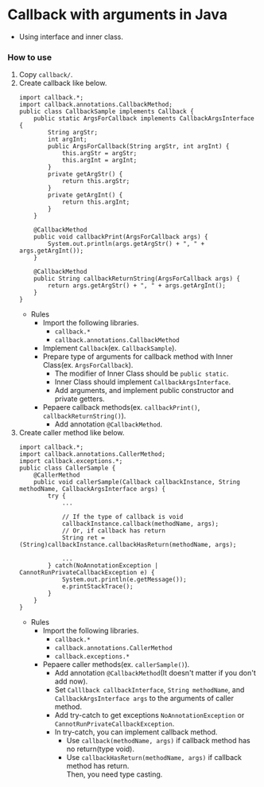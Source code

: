 # Callback with arguments in Java
- Using interface and inner class.

### How to use
1. Copy `callback/`.
2. Create callback like below.
    ```
    import callback.*;
    import callback.annotations.CallbackMethod;
    public class CallbackSample implements Callback {
        public static ArgsForCallback implements CallbackArgsInterface {
            String argStr;
            int argInt;
            public ArgsForCallback(String argStr, int argInt) {
                this.argStr = argStr;
                this.argInt = argInt;
            }
            private getArgStr() {
                return this.argStr;
            }
            private getArgInt() {
                return this.argInt;
            }
        }

        @CallbackMethod
        public void callbackPrint(ArgsForCallback args) {
            System.out.println(args.getArgStr() + ", " + args.getArgInt());
        }

        @CallbackMethod
        public String callbackReturnString(ArgsForCallback args) {
            return args.getArgStr() + ", " + args.getArgInt();
        }
    }
    ```
    - Rules
        - Import the following libraries.
            - `callback.*`
            - `callback.annotations.CallbackMethod`
        - Implement `Callback`(ex. `CallbackSample`).
        - Prepare type of arguments for callback method with Inner Class(ex. `ArgsForCallback`).
            - The modifier of Inner Class should be `public static`.
            - Inner Class should implement `CallbackArgsInterface`.
            - Add arguments, and implement public constructor and private getters.
        - Pepaere callback methods(ex. `callbackPrint()`, `callbackReturnString()`).
            - Add annotation `@CallbackMethod`.
3. Create caller method like below.
    ```
    import callback.*;
    import callback.annotations.CallerMethod;
    import callback.exceptions.*;
    public class CallerSample {
        @CallerMethod
        public void callerSample(Callback callbackInstance, String methodName, CallbackArgsInterface args) {
            try {
                ...

                // If the type of callback is void
                callbackInstance.callback(methodName, args);
                // Or, if callback has return
                String ret = (String)callbackInstance.callbackHasReturn(methodName, args);

                ...
            } catch(NoAnnotationException | CannotRunPrivateCallbackException e) {
                System.out.println(e.getMessage());
                e.printStackTrace();
            }
        }
    }
    ```
    - Rules
        - Import the following libraries.
            - `callback.*`
            - `callback.annotations.CallerMethod`
            - `callback.exceptions.*`
        - Pepaere caller methods(ex. `callerSample()`).
            - Add annotation `@CallbackMethod`(It doesn't matter if you don't add now).
            - Set `Calllback callbackInterface`, `String methodName`, and `CallbackArgsInterface args` to the arguments of caller method.
            - Add try-catch to get exceptions `NoAnnotationException` or `CannotRunPrivateCallbackException`.
            - In try-catch, you can implement callback method.
                - Use `callback(methodName, args)` if callback method has no return(type void).
                - Use `callbackHasReturn(methodName, args)` if callback method has return.  
                Then, you need type casting.